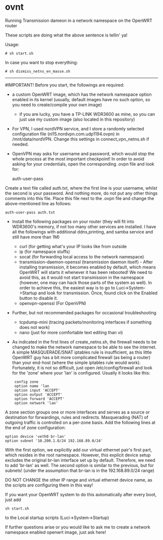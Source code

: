 # ovnt
Running Transmission dameon in a network namespace on the OpenWRT router

These scripts are doing what the above sentence is tellin' ya!

Usage:

    # sh start.sh 

In case you want to stop everything: 

    # sh dismiss_netns_en_masse.sh

-------
#IMPORTANT!
Before you start, the followings are required:
 - a custom OpenWRT image, which has the network namespace option enabled in its kernel (usually, default images have no such option, so you need to create/compile your own image)
   - if you are lucky, you have a TP-LINK WDR3600 as mine, so you can just use my custom image (also located in this repository)
 - For VPN, I used nordVPN service, and I store a randomly selected configuration file (nl15.nordvpn.com.udp1194.ovpn) in /mnt/data/nordVPN. Change this settings in connect_vpn_netns.sh 
if needed.
 - OpenVPN may asks for username and password, which would stop the whole process at the most important checkpoint!
In order to avoid asking for your credentials, open the corresponding .ovpn file and look for:

    auth-user-pass

Create a text file called auth.txt, where the first line is your username, whilst the second is your password. And nothing more, do not put any other things 
comments into this file. Place this file next to the .ovpn file and change the above-mentioned line as follows:

    auth-user-pass auth.txt


 - Install the following packages on your router (they will fit into WDR3600's memory, if not too many other services are installed. I have all the followings with additional ddns,printing, 
and samba service and still have more than 1M)
   - curl (for getting what's your IP looks like from outside
   - ip (for namespace stuffs)
   - socat (for forwarding local access to the network namespace)
   - transmission-daemon-openssl (transmission daemon itself) - After installing transmission, it becomes enabled by default,
   which means OpenWRT will starts it whenever it has been rebooted! We need to avoid this, as it would not start transmission
   in the namespace (however, one may can hack those parts of the system as well). In order to achieve this, the easiest way is
   to go to Luci->System->Startup and look for transmission. Once, found click on the Enabled button to disable it.
   - openvpn-openssl (For OpenVPN)
 - Further, but not recommended packages for occasional troubleshooting
   - tcpdump-mini (tracing packets/monitoring interfaces if something does not work)
   - nano (just for more comfortable text editing than vi)
 - As indicated in the first lines of create_netns.sh, the firewall needs to be changed to make the network namespace to be able to see the internet. A simple MASQUERADE/SNAT iptables rule is insufficient,
as this little OpenWRT guy has a bit more complicated firewall (as being a router) than your end-host (where the simple iptables rule would work). Fortunately, it is not so difficult, 
just open /etc/config/firewall and look for the 'zone' where your 'lan' is configured. Usually it looks like this:


        config zone
        option name 'lan
        option input 'ACCEPT'
        option output 'ACCEPT'
        option forward 'ACCEPT'
        option network 'lan'

A zone section groups one or more interfaces and serves as a source or destination for forwardings, rules and redirects. Masquerading (NAT) of outgoing traffic is controlled on a per-zone basis.
Add the following lines at the end of zone configuration:

    option device 'veth0 br-lan' 
    option subnet '10.200.1.0/24 192.168.89.0/24'

With the first option, we explicitly add our virtual ethernet pair's first part, which resides in the root namespace. However, this explicit device setup excludes the original br-lan interface set up by
default. Therefore, we need to add 'br-lan' as well. 
The second option is similar to the previous, but for subnets! (under the assumption that br-lan is in the 192.168.89.0/24 range)


DO NOT CHANGE the other IP range and virtual ethernet device name, as the scripts are configuring them in this way!

If you want your OpenWRT system to do this automatically after every boot, just add
    
    sh start.sh
to the Local startup scripts (Luci->System->Startup)

If further questions arise or you would like to ask me to create a network namespace enabled openwrt image,  just ask here!
